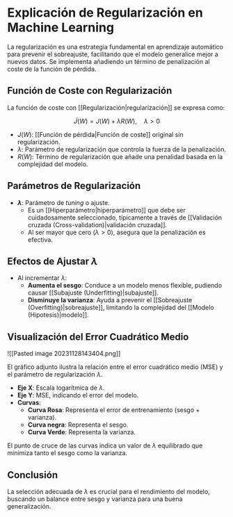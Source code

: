 # Explicación de Regularización en Machine Learning

La regularización es una estrategia fundamental en aprendizaje automático para prevenir el sobreajuste, facilitando que el modelo generalice mejor a nuevos datos. Se implementa añadiendo un término de penalización al coste de la función de pérdida.

## Función de Coste con Regularización

La función de coste con [[Regularización|regularización]] se expresa como:

$$ \tilde{J}(W) = J(W) + \lambda R(W), \quad \lambda > 0 $$

- $J(W)$: [[Función de pérdida|Función de coste]] original sin regularización.
- $\lambda$: Parámetro de regularización que controla la fuerza de la penalización.
- $R(W)$: Término de regularización que añade una penalidad basada en la complejidad del modelo.

## Parámetros de Regularización

- **$\lambda$**: Parámetro de _tuning_ o ajuste.
  - Es un [[Hiperparámetro|hiperparámetro]] que debe ser cuidadosamente seleccionado, típicamente a través de [[Validación cruzada (Cross-validation)|validación cruzada]].
  - Al ser mayor que cero ($\lambda > 0$), asegura que la penalización es efectiva.

## Efectos de Ajustar $\lambda$

- Al incrementar $\lambda$:
  - **Aumenta el sesgo**: Conduce a un modelo menos flexible, pudiendo causar [[Subajuste (Underfitting)|subajuste]].
  - **Disminuye la varianza**: Ayuda a prevenir el [[Sobreajuste (Overfitting)|sobreajuste]], limitando la complejidad del [[Modelo (Hipotesis)|modelo]].

## Visualización del Error Cuadrático Medio

![[Pasted image 20231128143404.png]]

El gráfico adjunto ilustra la relación entre el error cuadrático medio (MSE) y el parámetro de regularización $\lambda$.

- **Eje X**: Escala logarítmica de $\lambda$.
- **Eje Y**: MSE, indicando el error del modelo.
- **Curvas**:
  - **Curva Rosa**: Representa el error de entrenamiento (sesgo + varianza).
  - **Curva negra**: Representa el sesgo.
  - **Curva Verde**: Representa la varianza.

El punto de cruce de las curvas indica un valor de $\lambda$ equilibrado que minimiza tanto el sesgo como la varianza.
## Conclusión

La selección adecuada de $\lambda$ es crucial para el rendimiento del modelo, buscando un balance entre sesgo y varianza para una buena generalización.

